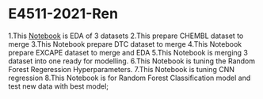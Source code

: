# E4511-2021-Ren
1.This [Notebook](https://colab.research.google.com/drive/1qhnFCGsdnOZ9cfDJY3fUkJNm3-12oLbC?usp=sharing) is EDA of 3 datasets
2.This prepare CHEMBL dataset to merge
3.This Notebook prepare DTC dataset to merge
4.This Notebook prepare EXCAPE dataset to merge and EDA
5.This Notebook is merging 3 dataset into one ready for modelling.
6.This Notebook is tuning the Random Forest Regeression Hyperparameters.
7.This Notebook is tuning CNN regression
8.This Notebook is for Random Forest Classification model and test new data with best model;
